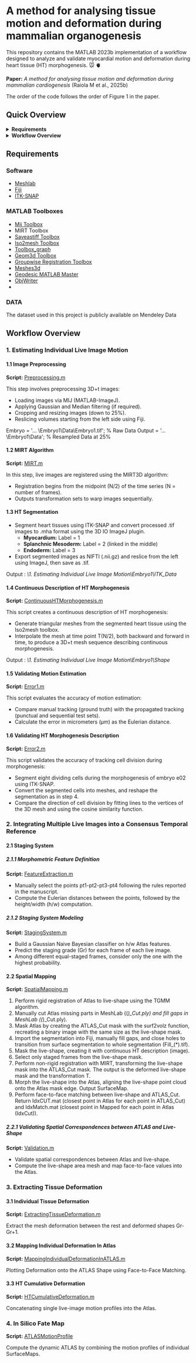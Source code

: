 # A method for analysing tissue motion and deformation during mammalian organogenesis

This repository contains the MATLAB 2023b implementation of a workflow designed to analyze and validate myocardial motion and deformation during heart tissue (HT) morphogenesis. :mouse: :anatomical_heart:

**Paper:** *A method for analysing tissue motion and deformation during mammalian cardiogenesis* (Raiola M et al., 2025b)

The order of the code follows the order of Figure 1 in the paper.

## Quick Overview

<details>
  <summary><strong>Requirements</strong></summary>
  <ul>
    <li><a href="#software">Software</a></li>
    <li><a href="#matlab-toolboxes">MATLAB Toolboxes</a></li>
  </ul>
</details>

<details>
  <summary><strong>Workflow Overview</strong></summary>
  <ul>
    <li><a href="#1-estimating-individual-live-image-motion">1. Estimating Individual Live Image Motion</a>
      <ul>
        <li><a href="#11-image-preprocessing">1.1 Image Preprocessing</a></li>
        <li><a href="#12-mirt-algorithm">1.2 MIRT Algorithm</a></li>
        <li><a href="#13-ht-segmentation">1.3 HT Segmentation</a></li>
        <li><a href="#14-continuous-description-of-ht-morphogenesis">1.4 Continuous Description of HT Morphogenesis</a></li>
        <li><a href="#15-validating-motion-estimation">1.5 Validating Motion Estimation</a></li>
        <li><a href="#16-validating-ht-morphogenesis-description">1.6 Validating HT Morphogenesis Description</a></li>
      </ul>
    </li>
    <li><a href="#2-integrating-multiple-live-images-into-a-consensus-temporal-reference">2. Integrating Multiple Live Images into a Consensus Temporal Reference</a>
      <ul>
        <li><a href="#21-staging-system">2.1 Staging System</a>
          <ul>
            <li><a href="#211-morphometric-feature-definition">2.1.1 Morphometric Feature Definition</a></li>
            <li><a href="#212-staging-system-modeling">2.1.2 Staging System Modeling</a></li>
          </ul>
        </li>
        <li><a href="#22-spatial-mapping">2.2 Spatial Mapping</a>
          <ul>
            <li><a href="#221-rigid-registration-and-masking">2.2.1 Rigid Registration and Masking</a></li>
            <li><a href="#222-validating-spatial-correspondences-between-atlas-and-live-shape">2.2.2 Validating Spatial Correspondences between ATLAS and Live-Shape</a></li>
          </ul>
        </li>
      </ul>
    </li>
  </ul>
</details>

## Requirements

### Software
- [Meshlab](https://www.meshlab.net/)
- [Fiji](https://imagej.net/software/fiji/downloads)
- [ITK-SNAP](http://www.itksnap.org/pmwiki/pmwiki.php)

### MATLAB Toolboxes
- [Mij Toolbox](https://es.mathworks.com/matlabcentral/fileexchange/47545-mij-running-imagej-and-fiji-within-matlab)
- MIRT Toolbox
- [Saveastiff Toolbox](https://es.mathworks.com/matlabcentral/fileexchange/35684-multipage-tiff-stack)
- [Iso2mesh Toolbox](https://iso2mesh.sourceforge.net/cgi-bin/index.cgi)
- [Toolbox_graph](https://github.com/gpeyre/matlab-toolboxes/tree/master/toolbox_graph)
- [Geom3d Toolbox](https://es.mathworks.com/matlabcentral/fileexchange/24484-geom3d)
- [Groupwise Registration Toolbox](https://es.mathworks.com/matlabcentral/fileexchange/63693-robust-group-wise-registration-of-point-sets-using-multi-resolution-t-mixture-model)
- [Meshes3d](https://github.com/mattools/matGeom)
- [Geodesic MATLAB Master](https://es.mathworks.com/matlabcentral/fileexchange/18168-exact-geodesic-for-triangular-meshes)
- [ObjWriter](https://github.com/JBKacerovsky/objWriter?tab=readme-ov-file)
- 
### DATA
The dataset used in this project is publicly available on Mendeley Data 

## Workflow Overview

### 1. Estimating Individual Live Image Motion

#### 1.1 Image Preprocessing
**Script:** [Preprocessing.m](./1.EstimatingIndividualLiveImageMotion/1.1Preprocessing.m)

This step involves preprocessing 3D+t images:
- Loading images via MIJ (MATLAB-ImageJ).
- Applying Gaussian and Median filtering (if required).
- Cropping and resizing images (down to 25%).
- Reslicing volumes starting from the left side using Fiji.

Embryo = '... \Embryo1\Data\Embryo1.tif'; % Raw Data 
Output = '... \Embryo1\Data'; % Resampled Data at 25%

#### 1.2 MIRT Algorithm
**Script:** [MIRT.m](./1.EstimatingIndividualLiveImageMotion/1.2MIRT.m)

In this step, live images are registered using the MIRT3D algorithm:
- Registration begins from the midpoint (N/2) of the time series (N = number of frames).
- Outputs transformation sets to warp images sequentially.

#### 1.3 HT Segmentation
- Segment heart tissues using ITK-SNAP and convert processed .tif images to .mha format using the 3D IO ImageJ plugin.
  - **Myocardium:** Label = 1
  - **Splanchnic Mesoderm:** Label = 2 (linked in the middle)
  - **Endoderm:** Label = 3
- Export segmented images as NIFTI (.nii.gz) and reslice from the left using ImageJ, then save as .tif.

Output : *\\1. Estimating Individual Live Image Motion\\Embryo1\\ITK_Data*

#### 1.4 Continuous Description of HT Morphogenesis
**Script:** [ContinuousHTMorphogenesis.m](./1.EstimatingIndividualLiveImageMotion/1.4ContinousHTMorphogenesis.m)

This script creates a continuous description of HT morphogenesis:
- Generate triangular meshes from the segmented heart tissue using the Iso2mesh toolbox.
- Interpolate the mesh at time point T(N/2), both backward and forward in time, to produce a 3D+t mesh sequence describing continuous morphogenesis.

Output : *\\1. Estimating Individual Live Image Motion\\Embryo1\\Shape*

#### 1.5 Validating Motion Estimation
**Script:** [Error1.m](./1.EstimatingIndividualLiveImageMotion/1.5Error1.m)

This script evaluates the accuracy of motion estimation:
- Compare manual tracking (ground truth) with the propagated tracking (punctual and sequential test sets).
- Calculate the error in micrometers (µm) as the Eulerian distance.

#### 1.6 Validating HT Morphogenesis Description
**Script:** [Error2.m](./1.EstimatingIndividualLiveImageMotion/1.6Error2.m)

This script validates the accuracy of tracking cell division during morphogenesis:
- Segment eight dividing cells during the morphogenesis of embryo e02 using ITK-SNAP.
- Convert the segmented cells into meshes, and reshape the segmentation as in step 4.
- Compare the direction of cell division by fitting lines to the vertices of the 3D mesh and using the cosine similarity function.

### 2. Integrating Multiple Live Images into a Consensus Temporal Reference

#### 2.1 Staging System

##### 2.1.1 Morphometric Feature Definition
**Script:** [FeatureExtraction.m](./2.IntegratingMultipleLiveImagesIntoAConsensusTemporalReference/StagingSystem/2.1.1FeatureExtraction.m)

- Manually select the points pt1-pt2-pt3-pt4 following the rules reported in the manuscript.
- Compute the Eulerian distances between the points, followed by the height/width (h/w) computation.

##### 2.1.2 Staging System Modeling
**Script:** [StagingSystem.m](./2.IntegratingMultipleLiveImagesIntoAConsensusTemporalReference/StagingSystem/2.1.2StagingSystem.m)

- Build a Gaussian Naive Bayesian classifier on h/w Atlas features.
- Predict the staging grade (Gr) for each frame of each live image.
- Among different equal-staged frames, consider only the one with the highest probability.

#### 2.2 Spatial Mapping
**Script:** [SpatialMapping.m](./2.IntegratingMultipleLiveImagesIntoAConsensusTemporalReference/SpatialMapping/2.2SpatialMapping.m)

1. Perform rigid registration of Atlas to live-shape using the TGMM algorithm.
2. Manually cut Atlas missing parts in MeshLab ((*)_Cut.ply) and fill gaps in MeshLab ((*)_Cut.ply).
3. Mask Atlas by creating the ATLAS_Cut mask with the surf2volz function, recreating a binary image with the same size as the live-shape mask.
4. Import the segmentation into Fiji, manually fill gaps, and close holes to transition from surface segmentation to whole segmentation (Fill_(*).tif).
5. Mask the live-shape, creating it with continuous HT description (image).
6. Select only staged frames from the live-shape mask.
7. Perform non-rigid registration with MIRT, transforming the live-shape mask into the ATLAS_Cut mask. The output is the deformed live-shape mask and the transformation T.
8. Morph the live-shape into the Atlas, aligning the live-shape point cloud onto the Atlas mask edge. Output SurfaceMap.
9. Perform face-to-face matching between live-shape and ATLAS_Cut. Return IdxCUT.mat (closest point in Atlas for each point in ATLAS_Cut) and IdxMatch.mat (closest point in Mapped for each point in Atlas (IdxCut)).

##### 2.2.1 Validating Spatial Correspondences between ATLAS and Live-Shape
**Script:** [Validation.m](./2.IntegratingMultipleLiveImagesIntoAConsensusTemporalReference/SpatialMapping/2.2.1Validation.m)

- Validate spatial correspondences between Atlas and live-shape.
- Compute the live-shape area mesh and map face-to-face values into the Atlas.

### 3. Extracting Tissue Deformation

#### 3.1 Individual Tissue Deformation
**Script:** [ExtractingTissueDeformation.m](./3.QuantifyingTissueDeformation/3.1ExtractingTissueDeformation.m)

Extract the mesh deformation between the rest and deformed shapes Gr-Gr+1.

#### 3.2 Mapping Individual Deformation In Atlas
**Script:** [MappingIndividualDeformationInATLAS.m](./3.QuantifyingTissueDeformation/3.2MappingIndividualDeformationInATLAS.m)

Plotting Deformation onto the ATLAS Shape using Face-to-Face Matching.

#### 3.3 HT Cumulative Deformation
**Script:** [HTCumulativeDeformation.m](./3.QuantifyingTissueDeformation/3.3HTCumulativeDeformation.m)

Concatenating single live-image motion profiles into the Atlas.

### 4. In Silico Fate Map
**Script:** [ATLASMotionProfile](./4.InSilicoFateMap/ATLASMotionProfile.m)

Compute the dynamic ATLAS by combining the motion profiles of individual SurfaceMaps.
